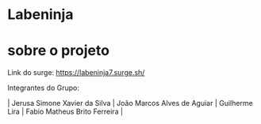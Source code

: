 # Labeninja

# sobre o projeto

Link do surge: https://labeninja7.surge.sh/

Integrantes do Grupo:

|  Jerusa Simone Xavier da Silva
|  João Marcos Alves de Aguiar
|  Guilherme Lira
|  Fabio Matheus Brito Ferreira  |
